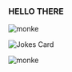 ### HELLO THERE

![monke](https://media3.giphy.com/media/XGqDsE3owV0RO/giphy.gif)

![Jokes Card](https://readme-jokes.vercel.app/api)

![monke](https://media1.giphy.com/media/8yyJH4yzqgx0Y/giphy.gif)
